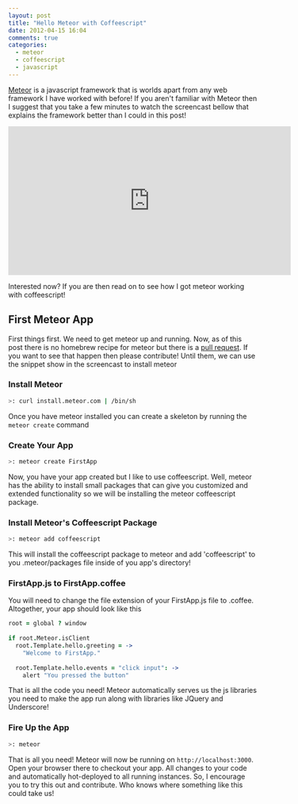 ```yaml
---
layout: post
title: "Hello Meteor with Coffeescript"
date: 2012-04-15 16:04
comments: true
categories:
  - meteor
  - coffeescript
  - javascript
---
```


[Meteor]( http://meteor.com/ ) is a javascript framework that is worlds apart from
any web framework I have worked with before! If you aren't familiar with Meteor then I
suggest that you take a few minutes to watch the screencast bellow that explains the
framework better than I could in this post!

<iframe src="http://player.vimeo.com/video/40104996?title=0&amp;byline=0&amp;portrait=0" width="570" height="300" frameborder="0" webkitAllowFullScreen mozallowfullscreen allowFullScreen></iframe>

Interested now? If you are then read on to see how I got meteor working with coffeescript!

<!--more-->

## First Meteor App

First things first. We need to get meteor up and running. Now, as of this post there
is no homebrew recipe for meteor but there is a [pull request](https://github.com/mxcl/homebrew/pull/11586).
If you want to see that happen then please contribute! Until them, we can use the 
snippet show in the screencast to install meteor

### Install Meteor

```bash
>: curl install.meteor.com | /bin/sh
```

Once you have meteor installed you can create a skeleton by running the `meteor create` command

### Create Your App

```bash
>: meteor create FirstApp
```

Now, you have your app created but I like to use coffeescript. Well, meteor has the ability to
install small packages that can give you customized and extended functionality so we will be
installing the meteor coffeescript package.

### Install Meteor's Coffeescript Package

```bash
>: meteor add coffeescript
```

This will install the coffeescript package to meteor and add 'coffeescript' to you .meteor/packages
file inside of you app's directory!

### FirstApp.js to FirstApp.coffee

You will need to change the file extension of your FirstApp.js file to .coffee. Altogether,
your app should look like this

```coffeescript
root = global ? window
 
if root.Meteor.isClient
  root.Template.hello.greeting = ->
    "Welcome to FirstApp."
 
  root.Template.hello.events = "click input": ->
    alert "You pressed the button"
```

That is all the code you need! Meteor automatically serves us the js libraries you need to make the
app run along with libraries like JQuery and Underscore!

### Fire Up the App

```bash
>: meteor
```

That is all you need! Meteor will now be running on `http://localhost:3000`. Open your browser there
to checkout your app. All changes to your code and automatically hot-deployed to all running instances.
So, I encourage you to try this out and contribute. Who knows where something like this could take us!
